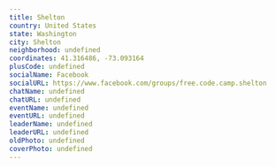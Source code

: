 ```yaml
---
title: Shelton
country: United States
state: Washington
city: Shelton
neighborhood: undefined
coordinates: 41.316486, -73.093164
plusCode: undefined
socialName: Facebook
socialURL: https://www.facebook.com/groups/free.code.camp.shelton
chatName: undefined
chatURL: undefined
eventName: undefined
eventURL: undefined
leaderName: undefined
leaderURL: undefined
oldPhoto: undefined
coverPhoto: undefined
---
```

